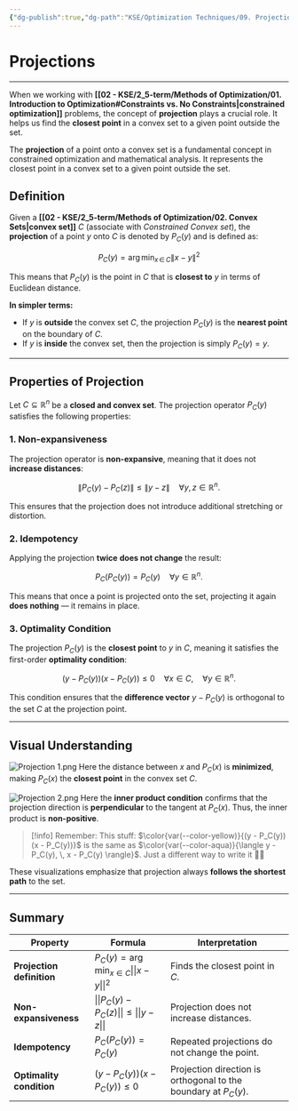 ```yaml
---
{"dg-publish":true,"dg-path":"KSE/Optimization Techniques/09. Projections.md","permalink":"/kse/optimization-techniques/09-projections/","tags":["kse","math/calculus"],"created":"2025-03-09T20:03:50.815+02:00","updated":"2025-03-09T21:15:00.444+02:00"}
---
```



# Projections

---

When we working with **[[02 - KSE/2_5-term/Methods of Optimization/01. Introduction to Optimization#Constraints vs. No Constraints\|constrained optimization]]** problems, the concept of **projection** plays a crucial role. It helps us find the **closest point** in a convex set to a given point outside the set.

The **projection** of a point onto a convex set is a fundamental concept in constrained optimization and mathematical analysis. It represents the closest point in a convex set to a given point outside the set.

## Definition

Given a **[[02 - KSE/2_5-term/Methods of Optimization/02. Convex Sets\|convex set]]** $C$ (associate with _Constrained Convex set_), the **projection** of a point $y$ onto $C$ is denoted by $P_C(y)$ and is defined as:

$$
P_C(y) = \arg\min_{x \, \in \, C} \|x - y\|^2
$$

This means that $P_C(y)$ is the point in $C$ that is **closest to** $y$ in terms of Euclidean distance.

<strong><span style="color: var(--color-aqua);">In simpler terms:</span></strong>

- If $y$ is **outside** the convex set $C$, the projection $P_C(y)$ is the **nearest point** on the boundary of $C$.
- If $y$ is **inside** the convex set, then the projection is simply $P_C(y) = y$.

---

## Properties of Projection

Let $C \subseteq \mathbb{R}^n$ be a **closed and convex set**. The projection operator $P_C(y)$ satisfies the following properties:

### 1. Non-expansiveness

The projection operator is **non-expansive**, meaning that it does not **increase distances**:

$$
\|P_C(y) - P_C(z)\| \leq \|y - z\| \quad \forall y, z \in \mathbb{R}^n.
$$

This ensures that the projection does not introduce additional stretching or distortion.

### 2. Idempotency

Applying the projection **twice** <strong><span style="color: var(--color-red);">does not change</span></strong> the result:

$$
P_C(P_C(y)) = P_C(y) \quad \forall y \in \mathbb{R}^n.
$$

This means that once a point is projected onto the set, projecting it again <strong><span style="color: var(--color-red);">does nothing</span></strong> — it remains in place.

### 3. Optimality Condition

The projection $P_C(y)$ is the **closest point** to $y$ in $C$, meaning it satisfies the first-order **optimality condition**:

$$
(y - P_C(y))(x - P_C(y)) \leq 0 \quad \forall x \in C, \quad \forall y \in \mathbb{R}^n.
$$

This condition ensures that the **difference vector** $y - P_C(y)$ is orthogonal to the set $C$ at the projection point.

---

## Visual Understanding

![Projection 1.png](/img/user/assets/Projection%201.png)
Here the distance between $x$ and $P_C(x)$ is <strong><span style="color: var(--color-cyan);">minimized</span></strong>, making $P_C(x)$ the <strong><span style="color: var(--color-pink);">closest point</span></strong> in the convex set $C$.

![Projection 2.png](/img/user/assets/Projection%202.png)
Here the **inner product condition** confirms that the projection direction is **perpendicular** to the tangent at $P_C(x)$. Thus, the inner product is <strong><span style="color: var(--color-red);">non-positive</span></strong>.

> [!info] Remember:
> This stuff: $\color{var(--color-yellow)}{(y - P_C(y))(x - P_C(y))}$ is the same as $\color{var(--color-aqua)}{\langle y - P_C(y), \, x - P_C(y) \rangle}$.
> Just a different way to write it 🤷‍♀️

These visualizations emphasize that projection always **follows the shortest path** to the set.

---

## Summary

| Property                  | Formula                                       | Interpretation                                                  |
| ------------------------- | --------------------------------------------- | --------------------------------------------------------------- |
| **Projection definition** | $P_C(y) = \arg\min_{x \in C} \|\|x - y\|\|^2$ | Finds the closest point in $C$.                                 |
| **Non-expansiveness**     | $\|\|P_C(y) - P_C(z)\|\| \leq \|\|y - z\|\|$  | Projection does not increase distances.                         |
| **Idempotency**           | $P_C(P_C(y)) = P_C(y)$                        | Repeated projections do not change the point.                   |
| **Optimality condition**  | $(y - P_C(y))(x - P_C(y)) \leq 0$             | Projection direction is orthogonal to the boundary at $P_C(y)$. |
